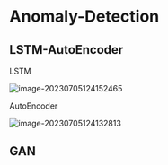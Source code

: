 # Anomaly-Detection

## LSTM-AutoEncoder

LSTM

![image-20230705124152465](C:\Users\user\AppData\Roaming\Typora\typora-user-images\image-20230705124152465.png)

AutoEncoder

![image-20230705124132813](C:\Users\user\AppData\Roaming\Typora\typora-user-images\image-20230705124132813.png)

## GAN